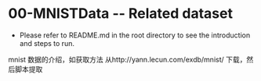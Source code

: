# 00-MNISTData -- Related dataset

+ Please refer to README.md in the root directory to see the introduction and steps to run.

mnist 数据的介绍，如获取方法  从http://yann.lecun.com/exdb/mnist/ 下载，然后脚本提取     
